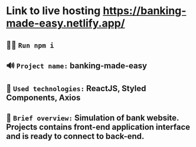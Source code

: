 # Link to live hosting https://banking-made-easy.netlify.app/

## 👨‍💻 `Run npm i`

## 🔊 `Project name:` banking-made-easy

## 🔧 `Used technologies:` ReactJS, Styled Components, Axios

## 👀 `Brief overview:` Simulation of bank website. Projects contains front-end application interface and is ready to connect to back-end.
